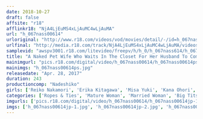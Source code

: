 ```yaml
---
date: 2018-10-27
draft: false
affsite: "r18"
afflinkr18: "NjA4LjEuMS4xLjAuMC4wLjAuMA"
url: "h_067nass00614"
urloriginal: "http://www.r18.com/videos/vod/movies/detail/-/id=h_067nass00614"
urlfinal: "http://media.r18.com/track/NjA4LjEuMS4xLjAuMC4wLjAuMA/videos/vod/movies/detail/-/id=h_067nass00614"
samplevid: "awspv3001.r18.com/litevideo/freepv/h/h_0/h_067nass614/h_067nass614_dmb_w.mp4"
title: "A Naked Pet Wife Who Waits In The Closet For Her Husband To Come Home 10 Ladies"
mainimgurl: "pics.r18.com/digital/video/h_067nass00614/h_067nass00614ps.jpg"
mainimgs: "h_067nass00614ps.jpg"
releasedate: "Apr. 28, 2017"
duration: 243
productioncomp: "Nadeshiko"
girls: ['Reiko Nakamori', 'Erika Kitagawa', 'Misa Yuki', 'Kana Ohori', 'Yuria Ashina', 'Saki Mizumi', 'Asahi Mizuno', 'Rion Nishikawa', 'Ren Otsuka', 'Sumire Takaoka']
categories: ['Ropes & Ties', 'Mature Woman', 'Married Woman', 'Big Tits', 'Creampie', 'Over 4 Hours', 'Hi-Def']
imgurls: ['pics.r18.com/digital/video/h_067nass00614/h_067nass00614jp-1.jpg', 'pics.r18.com/digital/video/h_067nass00614/h_067nass00614jp-2.jpg', 'pics.r18.com/digital/video/h_067nass00614/h_067nass00614jp-3.jpg', 'pics.r18.com/digital/video/h_067nass00614/h_067nass00614jp-4.jpg', 'pics.r18.com/digital/video/h_067nass00614/h_067nass00614jp-5.jpg', 'pics.r18.com/digital/video/h_067nass00614/h_067nass00614jp-6.jpg', 'pics.r18.com/digital/video/h_067nass00614/h_067nass00614jp-7.jpg', 'pics.r18.com/digital/video/h_067nass00614/h_067nass00614jp-8.jpg', 'pics.r18.com/digital/video/h_067nass00614/h_067nass00614jp-9.jpg', 'pics.r18.com/digital/video/h_067nass00614/h_067nass00614jp-10.jpg', 'pics.r18.com/digital/video/h_067nass00614/h_067nass00614jp-11.jpg', 'pics.r18.com/digital/video/h_067nass00614/h_067nass00614jp-12.jpg', 'pics.r18.com/digital/video/h_067nass00614/h_067nass00614jp-13.jpg', 'pics.r18.com/digital/video/h_067nass00614/h_067nass00614jp-14.jpg', 'pics.r18.com/digital/video/h_067nass00614/h_067nass00614jp-15.jpg', 'pics.r18.com/digital/video/h_067nass00614/h_067nass00614jp-16.jpg', 'pics.r18.com/digital/video/h_067nass00614/h_067nass00614jp-17.jpg', 'pics.r18.com/digital/video/h_067nass00614/h_067nass00614jp-18.jpg', 'pics.r18.com/digital/video/h_067nass00614/h_067nass00614jp-19.jpg', 'pics.r18.com/digital/video/h_067nass00614/h_067nass00614jp-20.jpg']
imgs: ['h_067nass00614jp-1.jpg', 'h_067nass00614jp-2.jpg', 'h_067nass00614jp-3.jpg', 'h_067nass00614jp-4.jpg', 'h_067nass00614jp-5.jpg', 'h_067nass00614jp-6.jpg', 'h_067nass00614jp-7.jpg', 'h_067nass00614jp-8.jpg', 'h_067nass00614jp-9.jpg', 'h_067nass00614jp-10.jpg', 'h_067nass00614jp-11.jpg', 'h_067nass00614jp-12.jpg', 'h_067nass00614jp-13.jpg', 'h_067nass00614jp-14.jpg', 'h_067nass00614jp-15.jpg', 'h_067nass00614jp-16.jpg', 'h_067nass00614jp-17.jpg', 'h_067nass00614jp-18.jpg', 'h_067nass00614jp-19.jpg', 'h_067nass00614jp-20.jpg']
---
```

